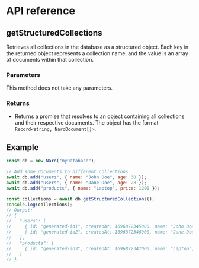 # API reference

## getStructuredCollections

Retrieves all collections in the database as a structured object. Each key in the returned object represents a collection name, and the value is an array of documents within that collection.

### Parameters

This method does not take any parameters.

### Returns

- Returns a promise that resolves to an object containing all collections and their respective documents. The object has the format `Record<string, NaroDocument[]>`.

## Example

```js
const db = new Naro("myDatabase");

// Add some documents to different collections
await db.add("users", { name: "John Doe", age: 30 });
await db.add("users", { name: "Jane Doe", age: 28 });
await db.add("products", { name: "Laptop", price: 1200 });

const collections = await db.getStructuredCollections();
console.log(collections);
// Output:
// {
//   "users": [
//     { id: "generated-id1", createdAt: 1696872345000, name: "John Doe", age: 30, path: "users/generated-id1" },
//     { id: "generated-id2", createdAt: 1696872346000, name: "Jane Doe", age: 28, path: "users/generated-id2" }
//   ],
//   "products": [
//     { id: "generated-id3", createdAt: 1696872347000, name: "Laptop", price: 1200, path: "products/generated-id3" }
//   ]
// }
```